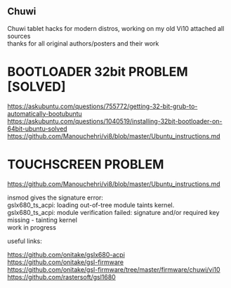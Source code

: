 ## Chuwi
Chuwi tablet hacks for modern distros, working on my old Vi10 
attached all sources  
thanks for all original authors/posters and their work  
  
# BOOTLOADER 32bit PROBLEM [SOLVED] ##

https://askubuntu.com/questions/755772/getting-32-bit-grub-to-automatically-bootubuntu  
https://askubuntu.com/questions/1040519/installing-32bit-bootloader-on-64bit-ubuntu-solved  
https://github.com/Manouchehri/vi8/blob/master/Ubuntu_instructions.md 
  
# TOUCHSCREEN PROBLEM

https://github.com/Manouchehri/vi8/blob/master/Ubuntu_instructions.md 

insmod gives the signature error:  
gslx680_ts_acpi: loading out-of-tree module taints kernel.  
gslx680_ts_acpi: module verification failed: signature and/or required key missing - tainting kernel  
work in progress 

useful links:  

https://github.com/onitake/gslx680-acpi  
https://github.com/onitake/gsl-firmware  
https://github.com/onitake/gsl-firmware/tree/master/firmware/chuwi/vi10  
https://github.com/rastersoft/gsl1680  
